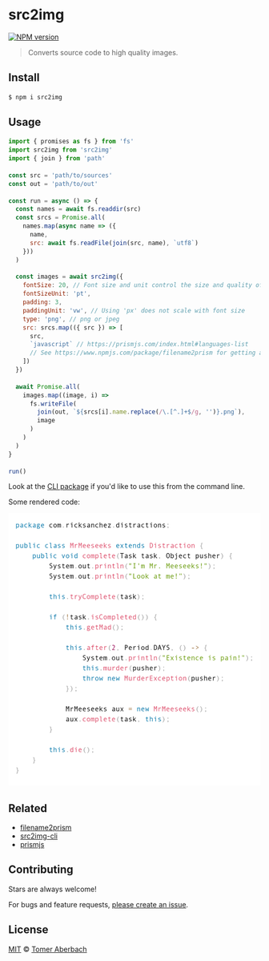 # src2img

[![NPM version](https://img.shields.io/npm/v/src2img.svg)](https://www.npmjs.com/package/src2img)

> Converts source code to high quality images.

## Install

```sh
$ npm i src2img
```

## Usage

```js
import { promises as fs } from 'fs'
import src2img from 'src2img'
import { join } from 'path'

const src = 'path/to/sources'
const out = 'path/to/out'

const run = async () => {
  const names = await fs.readdir(src)
  const srcs = Promise.all(
    names.map(async name => ({
      name,
      src: await fs.readFile(join(src, name), `utf8`)
    }))
  )

  const images = await src2img({
    fontSize: 20, // Font size and unit control the size and quality of the image
    fontSizeUnit: 'pt',
    padding: 3,
    paddingUnit: 'vw', // Using 'px' does not scale with font size
    type: 'png', // png or jpeg
    src: srcs.map(({ src }) => [
      src,
      `javascript` // https://prismjs.com/index.html#languages-list
      // See https://www.npmjs.com/package/filename2prism for getting alias from filename
    ])
  })

  await Promise.all(
    images.map((image, i) =>
      fs.writeFile(
        join(out, `${srcs[i].name.replace(/\.[^.]+$/g, '')}.png`),
        image
      )
    )
  )
}

run()
```

Look at the [CLI package](https://www.npmjs.com/package/src2img-cli) if you'd like to use this from the command line.

Some rendered code:

![example](example.png)

## Related

- [filename2prism](https://www.npmjs.com/package/filename2prism)
- [src2img-cli](https://www.npmjs.com/package/src2img-cli)
- [prismjs](https://www.npmjs.com/package/prismjs)

## Contributing

Stars are always welcome!

For bugs and feature requests, [please create an issue](https://github.com/TomerAberbach/src2img/issues/new).

## License

[MIT](https://github.com/TomerAberbach/src2img/blob/master/license) © [Tomer Aberbach](https://github.com/TomerAberbach)
